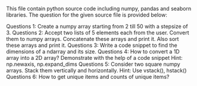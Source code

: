 This file contain python source code including numpy, pandas and seaborn libraries. The question for the given source file is provided below:

Questions 1: Create a numpy array starting from 2 till 50 with a stepsize of 3.
Questions 2: Accept two lists of 5 elements each from the user. Convert them to numpy arrays. Concatenate these arrays and print it. Also sort these arrays and print it. Questions 3: Write a code snippet to find the dimensions of a ndarray and its size.
Questions 4: How to convert a 1D array into a 2D array? Demonstrate with the help of a code snippet Hint: np.newaxis, np.expand_dims 
Questions 5: Consider two square numpy arrays. Stack them vertically and horizontally. Hint: Use vstack(), hstack()
Questions 6: How to get unique items and counts of unique items?
